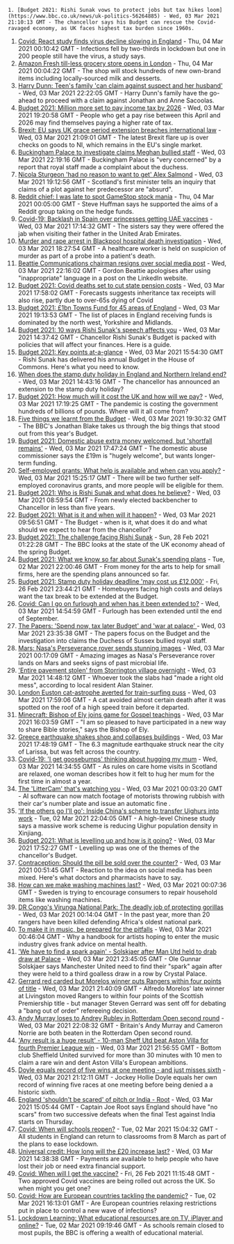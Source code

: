 
    1. [Budget 2021: Rishi Sunak vows to protect jobs but tax hikes loom](https://www.bbc.co.uk/news/uk-politics-56264885) - Wed, 03 Mar 2021 21:10:13 GMT - The chancellor says his Budget can rescue the Covid-ravaged economy, as UK faces highest tax burden since 1960s.
1. [Covid: React study finds virus decline slowing in England](https://www.bbc.co.uk/news/health-56271627) - Thu, 04 Mar 2021 00:10:42 GMT - Infections fell by two-thirds in lockdown but one in 200 people still have the virus, a study says.
1. [Amazon Fresh till-less grocery store opens in London](https://www.bbc.co.uk/news/technology-56266494) - Thu, 04 Mar 2021 00:04:22 GMT - The shop will stock hundreds of new own-brand items including locally-sourced milk and desserts.
1. [Harry Dunn: Teen's family 'can claim against suspect and her husband'](https://www.bbc.co.uk/news/uk-england-northamptonshire-56274524) - Wed, 03 Mar 2021 22:22:05 GMT - Harry Dunn's family have the go-ahead to proceed with a claim against Jonathan and Anne Sacoolas.
1. [Budget 2021: Million more set to pay income tax by 2026](https://www.bbc.co.uk/news/business-56270941) - Wed, 03 Mar 2021 19:20:58 GMT - People who get a pay rise between this April and 2026 may find themselves paying a higher rate of tax.
1. [Brexit: EU says UK grace period extension breaches international law](https://www.bbc.co.uk/news/uk-northern-ireland-56262527) - Wed, 03 Mar 2021 21:09:01 GMT - The latest Brexit flare up is over checks on goods to NI, which remains in the EU's single market.
1. [Buckingham Palace to investigate claims Meghan bullied staff](https://www.bbc.co.uk/news/uk-56272104) - Wed, 03 Mar 2021 22:19:16 GMT - Buckingham Palace is "very concerned" by a report that royal staff made a complaint about the duchess.
1. [Nicola Sturgeon 'had no reason to want to get' Alex Salmond](https://www.bbc.co.uk/news/uk-scotland-scotland-politics-56263825) - Wed, 03 Mar 2021 19:12:56 GMT - Scotland's first minister tells an inquiry that claims of a plot against her predecessor are "absurd".
1. [Reddit chief: I was late to spot GameStop stock mania](https://www.bbc.co.uk/news/technology-56246852) - Thu, 04 Mar 2021 00:05:00 GMT - Steve Huffman says he supported the aims of a Reddit group taking on the hedge funds.
1. [Covid-19: Backlash in Spain over princesses getting UAE vaccines](https://www.bbc.co.uk/news/world-europe-56270508) - Wed, 03 Mar 2021 17:14:32 GMT - The sisters say they were offered the jab when visiting their father in the United Arab Emirates.
1. [Murder and rape arrest in Blackpool hospital death investigation](https://www.bbc.co.uk/news/uk-england-lancashire-56273270) - Wed, 03 Mar 2021 18:27:54 GMT - A healthcare worker is held on suspicion of murder as part of a probe into a patient's death.
1. [Beattie Communications chairman resigns over social media post](https://www.bbc.co.uk/news/uk-scotland-scotland-business-56273997) - Wed, 03 Mar 2021 22:16:02 GMT - Gordon Beattie apologises after using "inappropriate" language in a post on the LinkedIn website.
1. [Budget 2021: Covid deaths set to cut state pension costs](https://www.bbc.co.uk/news/business-56272829) - Wed, 03 Mar 2021 17:58:02 GMT - Forecasts suggests inheritance tax receipts will also rise, partly due to over-65s dying of Covid
1. [Budget 2021: £1bn Towns Fund for 45 areas of England](https://www.bbc.co.uk/news/uk-england-56271275) - Wed, 03 Mar 2021 19:13:53 GMT - The list of places in England receiving funds is dominated by the north west, Yorkshire and Midlands.
1. [Budget 2021: 10 ways Rishi Sunak's speech affects you](https://www.bbc.co.uk/news/business-56263581) - Wed, 03 Mar 2021 14:37:42 GMT - Chancellor Rishi Sunak's Budget is packed with policies that will affect your finances. Here is a guide.
1. [Budget 2021: Key points at-a-glance](https://www.bbc.co.uk/news/uk-politics-56266773) - Wed, 03 Mar 2021 15:54:30 GMT - Rishi Sunak has delivered his annual Budget in the House of Commons. Here's what you need to know.
1. [When does the stamp duty holiday in England and Northern Ireland end?](https://www.bbc.co.uk/news/business-53319433) - Wed, 03 Mar 2021 14:43:16 GMT - The chancellor has announced an extension to the stamp duty holiday?
1. [Budget 2021: How much will it cost the UK and how will we pay?](https://www.bbc.co.uk/news/business-52663523) - Wed, 03 Mar 2021 17:19:25 GMT - The pandemic is costing the government hundreds of billions of pounds. Where will it all come from?
1. [Five things we learnt from the Budget](https://www.bbc.co.uk/news/uk-politics-56272840) - Wed, 03 Mar 2021 19:30:32 GMT - The BBC's Jonathan Blake takes us through the big things that stood out from this year's Budget.
1. [Budget 2021: Domestic abuse extra money welcomed, but 'shortfall remains'](https://www.bbc.co.uk/news/uk-56271629) - Wed, 03 Mar 2021 17:47:24 GMT - The domestic abuse commissioner says the £19m is "hugely welcome", but wants longer-term funding.
1. [Self-employed grants: What help is available and when can you apply?](https://www.bbc.co.uk/news/business-52052123) - Wed, 03 Mar 2021 15:25:17 GMT - There will be two further self-employed coronavirus grants, and more people will be eligible for them.
1. [Budget 2021: Who is Rishi Sunak and what does he believe?](https://www.bbc.co.uk/news/uk-politics-56255824) - Wed, 03 Mar 2021 08:59:54 GMT - From newly elected backbencher to Chancellor in less than five years.
1. [Budget 2021: What is it and when will it happen?](https://www.bbc.co.uk/news/business-55765868) - Wed, 03 Mar 2021 09:56:51 GMT - The Budget - when is it, what does it do and what should we expect to hear from the chancellor?
1. [Budget 2021: The challenge facing Rishi Sunak](https://www.bbc.co.uk/news/business-56112755) - Sun, 28 Feb 2021 01:22:28 GMT - The BBC looks at the state of the UK economy ahead of the spring Budget.
1. [Budget 2021: What we know so far about Sunak's spending plans](https://www.bbc.co.uk/news/business-56250985) - Tue, 02 Mar 2021 22:00:46 GMT - From money for the arts to help for small firms, here are the spending plans announced so far.
1. [Budget 2021: Stamp duty holiday deadline 'may cost us £12,000'](https://www.bbc.co.uk/news/business-56016874) - Fri, 26 Feb 2021 23:44:21 GMT - Homebuyers facing high costs and delays want the tax break to be extended at the Budget.
1. [Covid: Can I go on furlough and when has it been extended to?](https://www.bbc.co.uk/news/explainers-52135342) - Wed, 03 Mar 2021 14:54:59 GMT - Furlough has been extended until the end of September.
1. [The Papers: 'Spend now, tax later Budget' and 'war at palace' ](https://www.bbc.co.uk/news/blogs-the-papers-56274693) - Wed, 03 Mar 2021 23:35:38 GMT - The papers focus on the Budget and the investigation into claims the Duchess of Sussex bullied royal staff.
1. [Mars: Nasa's Perseverance rover sends stunning images](https://www.bbc.co.uk/news/in-pictures-56238018) - Wed, 03 Mar 2021 00:17:09 GMT - Amazing images as Nasa's Perseverance rover lands on Mars and seeks signs of past microbial life.
1. ['Entire pavement stolen' from Storrington village overnight](https://www.bbc.co.uk/news/uk-england-sussex-56268078) - Wed, 03 Mar 2021 14:48:12 GMT - Whoever took the slabs had "made a right old mess", according to local resident Alan Stainer.
1. [London Euston cat-astrophe averted for train-surfing puss](https://www.bbc.co.uk/news/uk-england-london-56271478) - Wed, 03 Mar 2021 17:59:06 GMT - A cat avoided almost certain death after it was spotted on the roof of a high speed train before it departed.
1. [Minecraft: Bishop of Ely joins game for Gospel teachings](https://www.bbc.co.uk/news/uk-england-cambridgeshire-56270781) - Wed, 03 Mar 2021 16:03:59 GMT - "I am so pleased to have participated in a new way to share Bible stories," says the Bishop of Ely.
1. [Greece earthquake shakes shop and collapses buildings](https://www.bbc.co.uk/news/world-europe-56272989) - Wed, 03 Mar 2021 17:48:19 GMT - The 6.3 magnitude earthquake struck near the city of Larissa, but was felt across the country.
1. [Covid-19: 'I get goosebumps' thinking about hugging my mum](https://www.bbc.co.uk/news/uk-england-56269946) - Wed, 03 Mar 2021 14:34:55 GMT - As rules on care home visits in Scotland are relaxed, one woman describes how it felt to hug her mum for the first time in almost a year.
1. [The 'LitterCam' that's watching you](https://www.bbc.co.uk/news/uk-56255823) - Wed, 03 Mar 2021 00:03:20 GMT - AI software can now match footage of motorists throwing rubbish with their car's number plate and issue an automatic fine .
1. ['If the others go I'll go': Inside China's scheme to transfer Uighurs into work](https://www.bbc.co.uk/news/world-asia-china-56250915) - Tue, 02 Mar 2021 22:04:05 GMT - A high-level Chinese study says a massive work scheme is reducing Uighur population density in Xinjiang.
1. [Budget 2021: What is levelling up and how is it going?](https://www.bbc.co.uk/news/56238260) - Wed, 03 Mar 2021 17:52:27 GMT - Levelling up was one of the themes of the chancellor's Budget.
1. [Contraception: Should the pill be sold over the counter?](https://www.bbc.co.uk/news/uk-56147693) - Wed, 03 Mar 2021 00:51:45 GMT - Reaction to the idea on social media has been mixed. Here's what doctors and pharmacists have to say.
1. [How can we make washing machines last?](https://www.bbc.co.uk/news/business-56167505) - Wed, 03 Mar 2021 00:07:36 GMT - Sweden is trying to encourage consumers to repair household items like washing machines.
1. [DR Congo's Virunga National Park: The deadly job of protecting gorillas](https://www.bbc.co.uk/news/world-africa-55829330) - Wed, 03 Mar 2021 00:14:04 GMT - In the past year, more than 20 rangers have been killed defending Africa's oldest national park.
1. [To make it in music, be prepared for the pitfalls](https://www.bbc.co.uk/news/entertainment-arts-56242568) - Wed, 03 Mar 2021 00:46:04 GMT - Why a handbook for artists hoping to enter the music industry gives frank advice on mental health.
1. ['We have to find a spark again' - Solskjaer after Man Utd held to drab draw at Palace](https://www.bbc.co.uk/sport/football/56178109) - Wed, 03 Mar 2021 23:45:05 GMT - Ole Gunnar Solskjaer says Manchester United need to find their "spark" again after they were held to a third goalless draw in a row by Crystal Palace.
1. [Gerrard red carded but Morelos winner puts Rangers within four points of title](https://www.bbc.co.uk/sport/football/56178096) - Wed, 03 Mar 2021 21:40:09 GMT - Alfredo Morelos' late winner at Livingston moved Rangers to within four points of the Scottish Premiership title - but manager Steven Gerrard was sent off for debating a "bang out of order" refereeing decision.
1. [Andy Murray loses to Andrey Rublev in Rotterdam Open second round](https://www.bbc.co.uk/sport/tennis/56271810) - Wed, 03 Mar 2021 22:08:32 GMT - Britain's Andy Murray and Cameron Norrie are both beaten in the Rotterdam Open second round.
1. ['Any result is a huge result' - 10-man Sheff Utd beat Aston Villa for fourth Premier League win](https://www.bbc.co.uk/sport/football/56178110) - Wed, 03 Mar 2021 21:56:55 GMT - Bottom club Sheffield United survived for more than 30 minutes with 10 men to claim a rare win and dent Aston Villa's European ambitions.
1. [Doyle equals record of five wins at one meeting - and just misses sixth](https://www.bbc.co.uk/sport/horse-racing/56274385) - Wed, 03 Mar 2021 21:12:11 GMT - Jockey Hollie Doyle equals her own record of winning five races at one meeting before being denied a a historic sixth.
1. [England 'shouldn't be scared' of pitch or India - Root](https://www.bbc.co.uk/sport/cricket/56266575) - Wed, 03 Mar 2021 15:05:44 GMT - Captain Joe Root says England should have "no scars" from two successive defeats when the final Test against India starts on Thursday.
1. [Covid: When will schools reopen?](https://www.bbc.co.uk/news/education-51643556) - Tue, 02 Mar 2021 15:04:32 GMT - All students in England can return to classrooms from 8 March as part of the plans to ease lockdown.
1. [Universal credit: How long will the £20 increase last?](https://www.bbc.co.uk/news/uk-41487126) - Wed, 03 Mar 2021 14:38:38 GMT - Payments are available to help people who have lost their job or need extra financial support.
1. [Covid: When will I get the vaccine?](https://www.bbc.co.uk/news/health-55045639) - Fri, 26 Feb 2021 11:15:48 GMT - Two approved Covid vaccines are being rolled out across the UK. So when might you get one?
1. [Covid: How are European countries tackling the pandemic?](https://www.bbc.co.uk/news/explainers-53640249) - Tue, 02 Mar 2021 16:13:01 GMT - Are European countries relaxing restrictions put in place to control a new wave of infections?
1. [Lockdown Learning: What educational resources are on TV, iPlayer and online?](https://www.bbc.co.uk/news/education-55591821) - Tue, 02 Mar 2021 09:19:46 GMT - As schools remain closed to most pupils, the BBC is offering a wealth of educational material.

